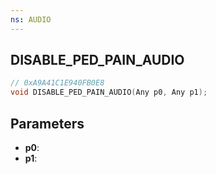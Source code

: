 ```yaml
---
ns: AUDIO
---
```

## DISABLE_PED_PAIN_AUDIO

```c
// 0xA9A41C1E940FB0E8
void DISABLE_PED_PAIN_AUDIO(Any p0, Any p1);
```

## Parameters
* **p0**:
* **p1**:
